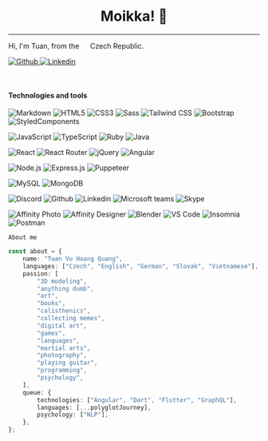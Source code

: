 <div style="text-align: center;"><h1>Moikka! 👋</h1></div>

---

Hi, I'm Tuan, from the <img src="https://image.flaticon.com/icons/png/512/197/197576.png" width="14" /> Czech Republic.

  <p>
    <a href="https://github.com/Niyutoraru/Niyutoraru" target="_blank">
        <img alt="Github" src="https://img.shields.io/badge/GitHub-100000?style=flat-square&logo=github&logoColor=white" />
    </a>
    <a href="http://linkedin.com/in/tvhq-10427814a" target="_blank">
        <img alt="Linkedin" src="https://img.shields.io/badge/LinkedIn-0077B5?style=flat-square&logo=linkedin&logoColor=white" />
    </a>
  </p>
<br>

<h4>Technologies and tools</h4>
<div></div>
  <p>
    <img alt="Markdown" src="https://img.shields.io/badge/Markdown-000000?style=flat-square&logo=markdown&logoColor=white" />
    <img alt="HTML5" src="https://img.shields.io/badge/HTML5-E34F26?style=flat-square&logo=html5&logoColor=white" />
    <img alt="CSS3" src="https://img.shields.io/badge/CSS3-1572B6?style=flat-square&logo=css3&logoColor=white" />
    <img alt="Sass" src="https://img.shields.io/badge/Sass-CC6699?style=flat-square&logo=sass&logoColor=white" />
    <img alt="Tailwind CSS" src="https://img.shields.io/badge/Tailwind_CSS-38B2AC?style=flat-square&logo=tailwindcss&logoColor=white" />
    <img alt="Bootstrap" src="https://img.shields.io/badge/Bootstrap-563D7C?style=flat-square&logo=bootstrap&logoColor=white" />
    <img alt="StyledComponents" src="https://img.shields.io/badge/Styled_Components-DB7093?style=flat-square&logo=styled-components&logoColor=white" />
  </p>
  <p>
    <img alt="JavaScript" src="https://img.shields.io/badge/JavaScript-F7DF1E?style=flat-square&logo=javascript&logoColor=white" />
    <img alt="TypeScript" src="https://img.shields.io/badge/TypeScript-1E90FF?style=flat-square&logo=typescript&logoColor=white" />
    <img alt="Ruby" src="https://img.shields.io/badge/Ruby-CC342D?style=flat-square&logo=ruby&logoColor=white" />
    <img alt="Java" src="https://img.shields.io/badge/Java-007396?style=flat-square&logo=java&logoColor=white" />
  </p>
  <p>
    <img alt="React" src="https://img.shields.io/badge/-React-00BFFF?style=flat-square&logo=react&logoColor=white" />
    <img alt="React Router" src="https://img.shields.io/badge/-React_Router-CA4245?style=flat-square&logo=react-router&logoColor=white" />
    <img alt="jQuery" src="https://img.shields.io/badge/jQuery-0769AD?style=flat-square&logo=jquery&logoColor=white" />
    <img alt="Angular" src="https://img.shields.io/badge/-Angular-DC143C?style=flat-square&logo=angular&logoColor=white" />
  </p>
  <p>
    <img alt="Node.js" src="https://img.shields.io/badge/-Node.js-43853D?style=flat-square&logo=node.js&logoColor=white" />
    <img alt="Express.js" src="https://img.shields.io/badge/-Express.js-404D59?style=flat-square&logo=express.js&logoColor=white" />
    <img alt="Puppeteer" src="https://img.shields.io/badge/Puppeteer-40B5A4?style=flat-square&logo=puppeteer&logoColor=white" />
  </p>
  <p>
    <img alt="MySQL" src="https://img.shields.io/badge/-MySQL-00000F?style=flat-square&logo=mysql&logoColor=white" />
    <img alt="MongoDB" src="https://img.shields.io/badge/-MongoDB-4EA94B?style=flat-square&logo=mongodb&logoColor=white" />
  </p>
  <p>
    <img alt="Discord" src="https://img.shields.io/badge/Discord-7289DA?style=flat-square&logo=discord&logoColor=white" />
    <img alt="Github" src="https://img.shields.io/badge/GitHub-100000?style=flat-square&logo=github&logoColor=white" />
    <img alt="Linkedin" src="https://img.shields.io/badge/LinkedIn-0077B5?style=flat-square&logo=linkedin&logoColor=white" />
    <img alt="Microsoft teams" src="https://img.shields.io/badge/Microsoft_Teams-6264A7?style=flat-square&logo=microsoftteams&logoColor=white" />
    <img alt="Skype" src="https://img.shields.io/badge/Skype-00AFF0?style=flat-square&logo=skype&logoColor=white" />
  </p>
  <p>
    <img alt="Affinity Photo" src="https://img.shields.io/badge/Affinity_Photo-7E4DD2?style=flat-square&logo=affinityphoto&logoColor=white" />
    <img alt="Affinity Designer" src="https://img.shields.io/badge/Affinity_Designer-1B72BE?style=flat-square&logo=affinitydesigner&logoColor=white" />
    <img alt="Blender" src="https://img.shields.io/badge/Blender-F5792A?style=flat-square&logo=blender&logoColor=white" />
    <img alt="VS Code" src="https://img.shields.io/badge/VS_Code-007ACC?style=flat-square&logo=visualstudiocode&logoColor=white" />
    <img alt="Insomnia" src="https://img.shields.io/badge/Insomnia-5849BE?style=flat-square&logo=insomnia&logoColor=white" />
    <img alt="Postman" src="https://img.shields.io/badge/Postman-FF6C37?style=flat-square&logo=postman&logoColor=white" />
  </p>
</div>

`About me`

```ts
const about = {
    name: "Tuan Vu Hoang Quang",
    languages: ["Czech", "English", "German", "Slovak", "Vietnamese"],
    passion: [
        "3D modeling",
        "anything dumb",
        "art",
        "books",
        "calisthenics",
        "collecting memes",
        "digital art",
        "games",
        "languages",
        "martial arts",
        "photography",
        "playing guitar",
        "programming",
        "psychology",
    ],
    queue: {
        technologies: ["Angular", "Dart", "Flutter", "GraphQL"],
        languages: [...polyglotJourney],
        psychology: ["NLP"],
    },
};
```

<!--
**Niyutoraru/Niyutoraru** is a ✨ _special_ ✨ repository because its `README.md` (this file) appears on your GitHub profile.

Here are some ideas to get you started:

-   🔭 I’m currently working on ...
-   🌱 I’m currently learning ...
-   👯 I’m looking to collaborate on ...
-   🤔 I’m looking for help with ...
-   💬 Ask me about ...
-   📫 How to reach me: ...
-   😄 Pronouns: ...
-   ⚡ Fun fact: ...
    -->
